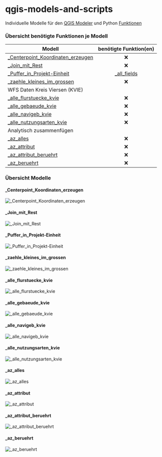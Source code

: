 # qgis-models-and-scripts
Individuelle Modelle für den [QGIS Modeler](https://docs.qgis.org/3.16/de/docs/user_manual/processing/modeler.html) und Python [Funktionen](https://docs.qgis.org/3.16/de/docs/user_manual/working_with_vector/expression.html#function-editor)

### Übersicht benötigte Funktionen je Modell
|  Modell | benötigte Funktion(en)  |   
|---|:---:|
| [_Centerpoint_Koordinaten_erzeugen](#_Centerpoint_Koordinaten_erzeugen)  | :x:   |   
| [_Join_mit_Rest](#_Join_mit_Rest)  | :x:   |
| [_Puffer_in_Projekt-Einheit](#_Puffer_in_Projekt-Einheit)  | [_all_fields](functions/_all_fields.py)  |
| [_zaehle_kleines_im_grossen](#_zaehle_kleines_im_grossen)  | :x:   |
| WFS Daten Kreis Viersen (KVIE) |  |
| [_alle_flurstuecke_kvie](#_alle_flurstuecke_kvie)  | :x:   |
| [_alle_gebaeude_kvie](#_alle_gebaeude_kvie)  | :x:   |
| [_alle_navigeb_kvie](#_alle_navigeb_kvie)  | :x:   |
| [_alle_nutzungsarten_kvie](#_alle_nutzungsarten_kvie)  | :x:   |
| Analytisch zusammenfügen |  |
| [_az_alles](#_az_alles)  | :x:   |
| [_az_attribut](#_az_attribut)  | :x:   |
| [_az_attribut_beruehrt](#_az_attribut_beruehrt)  | :x:   |
| [_az_beruehrt](#_az_beruehrt)  | :x:   |


### Übersicht Modelle

#### _Centerpoint_Koordinaten_erzeugen

![_Centerpoint_Koordinaten_erzeugen](models/_Centerpoint_Koordinaten_erzeugen.png "_Centerpoint_Koordinaten_erzeugen")

#### _Join_mit_Rest

![_Join_mit_Rest](models/_Join_mit_Rest.png "_Join_mit_Rest")

#### _Puffer_in_Projekt-Einheit

![_Puffer_in_Projekt-Einheit](models/_Puffer_in_Projekt-Einheit.png "_Puffer_in_Projekt-Einheit")

#### _zaehle_kleines_im_grossen

![_zaehle_kleines_im_grossen](models/_zaehle_kleines_im_grossen.png "_zaehle_kleines_im_grossen")

#### _alle_flurstuecke_kvie

![_alle_flurstuecke_kvie](models/wfs_daten_kvie/_alle_flurstuecke_kvie.png "_alle_flurstuecke_kvie")

#### _alle_gebaeude_kvie

![_alle_gebaeude_kvie](models/wfs_daten_kvie/_alle_gebaeude_kvie.png "_alle_gebaeude_kvie")

#### _alle_navigeb_kvie

![_alle_navigeb_kvie](models/wfs_daten_kvie/_alle_navigeb_kvie.png "_alle_navigeb_kvie")

#### _alle_nutzungsarten_kvie

![_alle_nutzungsarten_kvie](models/wfs_daten_kvie/_alle_nutzungsarten_kvie.png "_alle_nutzungsarten_kvie")

#### _az_alles

![_az_alles](models/analytisch_zusammenfuegen/_az_alles.png "_az_alles")

#### _az_attribut

![_az_attribut](models/analytisch_zusammenfuegen/_az_attribut.png "_az_attribut")

#### _az_attribut_beruehrt

![_az_attribut_beruehrt](models/analytisch_zusammenfuegen/_az_attribut_beruehrt.png "_az_attribut_beruehrt")

#### _az_beruehrt

![_az_beruehrt](models/analytisch_zusammenfuegen/_az_beruehrt.png "_az_beruehrt")
